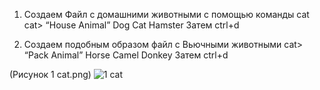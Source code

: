 1)	Создаем Файл с домашними животными с помощью команды cat 
cat> “House Animal” 
Dog
Cat
Hamster
Затем ctrl+d

2)	Cоздаем подобным образом файл с Вьючными животными
cat> “Pack Animal” 
Horse
Camel
Donkey
Затем ctrl+d

(Рисунок 1 cat.png)
![1 cat](https://github.com/user-attachments/assets/bae9524a-b1fc-4e25-a1e0-161af6770dd9)
